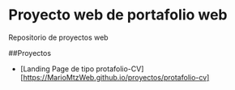 # Proyecto web de portafolio web

Repositorio de proyectos web

##Proyectos 

- [Landing Page de tipo protafolio-CV][https://MarioMtzWeb.github.io/proyectos/protafolio-cv]